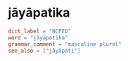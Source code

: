 # jāyāpatika

``` toml
dict_label = "NCPED"
word = "jāyāpatika"
grammar_comment = "masculine plural"
see_also = ["jāyāpati"]
```

